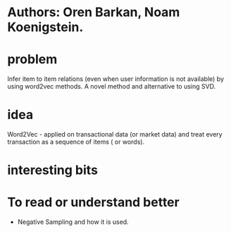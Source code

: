 # Authors: Oren Barkan, Noam Koenigstein. 
# problem
 Infer item to item relations (even when user information is not available) by using word2vec methods. A novel method and alternative to using SVD. 
# idea
 Word2Vec - applied on transactional data (or market data) and treat every transaction as a sequence of items ( or words). 
# interesting bits
# To read or understand better
* Negative Sampling and how it is used. 
